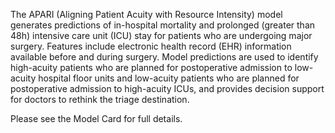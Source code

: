 The APARI (Aligning Patient Acuity with Resource Intensity) model generates predictions of in-hospital mortality and prolonged (greater than 48h) intensive care unit (ICU) stay for patients who are undergoing major surgery. Features include electronic health record (EHR) information available before and during surgery. Model predictions are used to identify high-acuity patients who are planned for postoperative admission to low-acuity hospital floor units and low-acuity patients who are planned for postoperative admission to high-acuity ICUs, and provides decision support for doctors to rethink the triage destination.

Please see the Model Card for full details.
